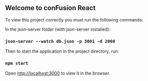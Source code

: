 ## Welcome to conFusion React

To view this project correctly you must run the following commands:

In the json-server folder (with json-server installed):

### `json-server --watch db.json -p 3001 -d 2000`

Then to start the application in the project directory, run:

### `npm start`

Open [http://localhost:3000](http://localhost:3000) to view it in the browser.
